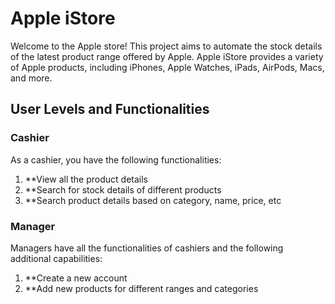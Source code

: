# Apple iStore 

Welcome to the Apple store! This project aims to automate the stock details of the latest product range offered by Apple. Apple iStore provides a variety of Apple products, including iPhones, Apple Watches, iPads, AirPods, Macs, and more.

## User Levels and Functionalities

### Cashier

As a cashier, you have the following functionalities:

1. **View all the product details
2. **Search for stock details of different products
3. **Search product details based on category, name, price, etc
   
### Manager

Managers have all the functionalities of cashiers and the following additional capabilities:

1. **Create a new account
2. **Add new products for different ranges and categories



